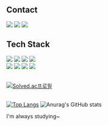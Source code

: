 
<h2>Contact</h2>
<div>
  <a href="https://snack-and-time.tistory.com/" target="_blank"><img src="https://img.shields.io/badge/Blog-white?style=flat-square&logo=Tistory&logoColor=black"/></a>
  <a href="mailto:tth8181@gmail.com" target="_blank"><img src="https://img.shields.io/badge/tth8181@gmail.com-white?style=flat-square&logo=Gmail&logoColor=black"/></a>  
  <a href="https://www.instagram.com/t.t_hyeon/" target="_blank"><img src="https://img.shields.io/badge/Insta-white?style=flat-square&logo=instagram&logoColor=black"/></a>


  
</div>

<h2> Tech Stack </h2>
<div id='lang'>
  <img src="https://img.shields.io/badge/JavaScript-white?style=flat-square&logo=javascript&logoColor=#F7DF1E"/>
  <img src="https://img.shields.io/badge/python-white?style=flat-square&logo=python&logoColor=#3776AB"/>
  <img src="https://img.shields.io/badge/TypeScript-white?style=flat-square&logo=TypeScript&logoColor=#3178C6""/>
  <img src="https://img.shields.io/badge/TypeScript-white?style=flat-square&logo=TypeScript&logoColor=#3178C6""/>
</div>
<div>
  <img src="https://img.shields.io/badge/Node.js-white?style=flat-square&logo=nodedotjs&logoColor=#339933"/>
  <img src="https://img.shields.io/badge/Express-white?style=flat-square&logo=express&logoColor=black"/>
  <img src="https://img.shields.io/badge/MySQL-white?style=flat-square&logo=mysql&logoColor=#4479A1"/>
  <img src="https://img.shields.io/badge/Jest-white?style=flat-square&logo=Jest&logoColor=#C21325"/>
</div>
<br>

  [![Solved.ac프로필](http://mazassumnida.wtf/api/mini/generate_badge?boj=gmail3728)](https://solved.ac/gmail3728)
<br>
<br>
<div>
  
[![Top Langs](https://github-readme-stats.vercel.app/api/top-langs/?username=snacktime81&layout=compact&exclude_repo=snacktime81.github.io&hide=scss,css )](https://github.com/anuraghazra/github-readme-stats)
![Anurag's GitHub stats](https://github-readme-stats.vercel.app/api?username=snacktime81&theme=default\&hide=contribs)

</div>

I'm always studying~
